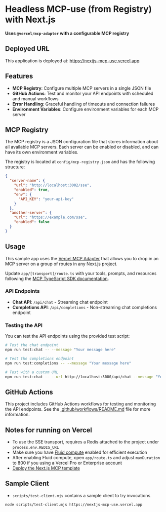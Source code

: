 # Headless MCP-use (from Registry) with Next.js

**Uses `@vercel/mcp-adapter` with a configurable MCP registry**

## Deployed URL

This application is deployed at: https://nextjs-mcp-use.vercel.app

## Features

- **MCP Registry**: Configure multiple MCP servers in a single JSON file
- **GitHub Actions**: Test and monitor your API endpoints with scheduled and manual workflows
- **Error Handling**: Graceful handling of timeouts and connection failures
- **Environment Variables**: Configure environment variables for each MCP server

## MCP Registry

The MCP registry is a JSON configuration file that stores information about all available MCP servers. Each server can be enabled or disabled, and can have its own environment variables.

The registry is located at `config/mcp-registry.json` and has the following structure:

```json
{
  "server-name": {
    "url": "http://localhost:3002/sse",
    "enabled": true,
    "env": {
      "API_KEY": "your-api-key"
    }
  },
  "another-server": {
    "url": "https://example.com/sse",
    "enabled": false
  }
}
```

## Usage

This sample app uses the [Vercel MCP Adapter](https://www.npmjs.com/package/@vercel/mcp-adapter) that allows you to drop in an MCP server on a group of routes in any Next.js project.

Update `app/[transport]/route.ts` with your tools, prompts, and resources following the [MCP TypeScript SDK documentation](https://github.com/modelcontextprotocol/typescript-sdk/tree/main?tab=readme-ov-file#server).

### API Endpoints

- **Chat API**: `/api/chat` - Streaming chat endpoint
- **Completions API**: `/api/completions` - Non-streaming chat completions endpoint

### Testing the API

You can test the API endpoints using the provided test script:

```sh
# Test the chat endpoint
npm run test:chat -- --message "Your message here"

# Test the completions endpoint
npm run test:completions -- --message "Your message here"

# Test with a custom URL
npm run test:chat -- --url http://localhost:3000/api/chat --message "Your message here"
```

## GitHub Actions

This project includes GitHub Actions workflows for testing and monitoring the API endpoints. See the [.github/workflows/README.md](.github/workflows/README.md) file for more information.

## Notes for running on Vercel

- To use the SSE transport, requires a Redis attached to the project under `process.env.REDIS_URL`
- Make sure you have [Fluid compute](https://vercel.com/docs/functions/fluid-compute) enabled for efficient execution
- After enabling Fluid compute, open `app/route.ts` and adjust `maxDuration` to 800 if you using a Vercel Pro or Enterprise account
- [Deploy the Next.js MCP template](https://vercel.com/templates/next.js/model-context-protocol-mcp-with-next-js)

## Sample Client

- `scripts/test-client.mjs` contains a sample client to try invocations.

```sh
node scripts/test-client.mjs https://nextjs-mcp-use.vercel.app
```
